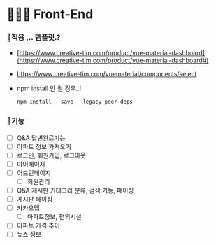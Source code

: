 # **👩🏻‍💻** Front-End

### 📌적용 ,.. 템플릿.?

- [https://www.creative-tim.com/product/vue-material-dashboard](https://www.creative-tim.com/product/vue-material-dashboard#)
- https://www.creative-tim.com/vuematerial/components/select
- npm install 안 될 경우..!
    
    ```jsx
    npm install --save --legacy-peer-deps
    ```
    

### 📌기능

- [ ]  Q&A 답변완료기능
- [ ]  아파트 정보 가져오기
- [ ]  로그인, 회원가입, 로그아웃
- [ ]  마이페이지
- [ ]  어드민페이지
    - [ ]  회원관리
- [ ]  Q&A 게시판 카테고리 분류, 검색 기능, 페이징
- [ ]  게시판 페이징
- [ ]  카카오맵
    - [ ]  아파트정보, 편의시설
- [ ]  아파트 가격 추이
- [ ]  뉴스 정보
